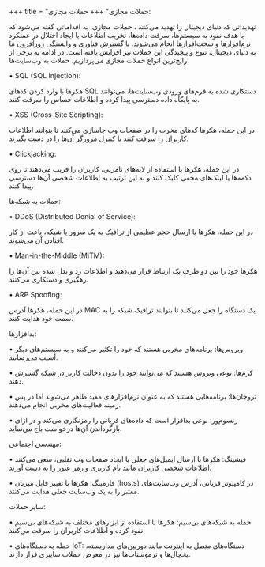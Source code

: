 +++
title = "حملات مجازی"
+++
حملات مجازی: 

تهدیداتی که دنیای دیجیتال را تهدید می‌کنند ، حملات مجازی، به اقداماتی گفته می‌شود که با هدف نفوذ به سیستم‌ها، سرقت داده‌ها، تخریب اطلاعات یا ایجاد اختلال در عملکرد نرم‌افزارها و سخت‌افزارها انجام می‌شوند. با گسترش فناوری و وابستگی روزافزون ما به دنیای دیجیتال، تنوع و پیچیدگی این حملات نیز افزایش یافته است. در ادامه به برخی از رایج‌ترین انواع حملات مجازی می‌پردازیم.
حملات به وب‌سایت‌ها:

• SQL (SQL Injection): 

هکرها با وارد کردن کدهای SQL دستکاری شده به فرم‌های ورودی وب‌سایت‌ها، می‌توانند به پایگاه داده دسترسی پیدا کرده و اطلاعات حساس را سرقت کنند.

• XSS (Cross-Site Scripting):

در این حمله، هکرها کدهای مخرب را در صفحات وب جاسازی می‌کنند تا بتوانند اطلاعات کاربران را سرقت کنند یا کنترل مرورگر آن‌ها را در دست بگیرند.

 • Clickjacking: 

در این حمله، هکرها با استفاده از لایه‌های نامرئی، کاربران را فریب می‌دهند تا روی دکمه‌ها یا لینک‌های مخفی کلیک کنند و به این ترتیب به اطلاعات شخصی آن‌ها دسترسی پیدا کنند.

حملات به شبکه‌ها:

• DDoS (Distributed Denial of Service): 

در این حمله، هکرها با ارسال حجم عظیمی از ترافیک به یک سرور یا شبکه، باعث از کار افتادن آن می‌شوند.

• Man-in-the-Middle (MiTM):

هکرها خود را بین دو طرف یک ارتباط قرار می‌دهند و اطلاعات رد و بدل شده بین آن‌ها را رهگیری و دستکاری می‌کنند.

• ARP Spoofing: 

در این حمله، هکرها آدرس MAC یک دستگاه را جعل می‌کنند تا بتوانند ترافیک شبکه را به سمت خود هدایت کنند.

بدافزارها:

• ویروس‌ها: برنامه‌های مخربی هستند که خود را تکثیر می‌کنند و به سیستم‌های دیگر آسیب می‌رسانند.

• کرم‌ها: نوعی ویروس هستند که می‌توانند خود را بدون دخالت کاربر در شبکه گسترش دهند.

• تروجان‌ها: برنامه‌هایی هستند که به عنوان نرم‌افزارهای مفید ظاهر می‌شوند اما در پس زمینه فعالیت‌های مخربی انجام می‌دهند.

• رنسوم‌ور: نوعی بدافزار است که داده‌های قربانی را رمزنگاری می‌کند و در ازای بازگرداندن آن‌ها درخواست باج می‌نماید.

مهندسی اجتماعی:

• فیشینگ: هکرها با ارسال ایمیل‌های جعلی یا ایجاد صفحات وب تقلبی، سعی می‌کنند اطلاعات شخصی کاربران مانند نام کاربری و رمز عبور را به دست آورند.

• فارمینگ: هکرها با تغییر فایل میزبان (hosts) در کامپیوتر قربانی، آدرس وب‌سایت‌های معتبر را به یک وب‌سایت جعلی هدایت می‌کنند.

سایر حملات:

• حمله به شبکه‌های بی‌سیم: هکرها با استفاده از ابزارهای مختلف به شبکه‌های بی‌سیم نفوذ کرده و اطلاعات کاربران را سرقت می‌کنند.

• حمله به دستگاه‌های IoT: دستگاه‌های متصل به اینترنت مانند دوربین‌های مداربسته، یخچال‌ها و ترموستات‌ها نیز در معرض حملات سایبری قرار دارند.